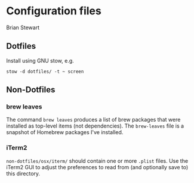 # Configuration files
Brian Stewart


## Dotfiles
Install using GNU stow, e.g.

    stow -d dotfiles/ -t ~ screen


## Non-Dotfiles

### brew leaves
The command `brew leaves` produces a list of brew packages that were installed
as top-level items (not dependencies). The `brew-leaves` file is a snapshot of
Homebrew packages I've installed.

### iTerm2
`non-dotfiles/osx/iterm/` should contain one or more `.plist` files. Use the
iTerm2 GUI to adjust the preferences to read from (and optionally save to) this
directory.
